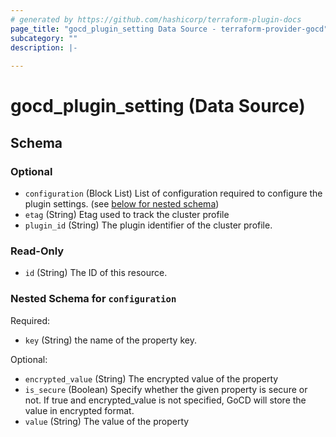 ```yaml
---
# generated by https://github.com/hashicorp/terraform-plugin-docs
page_title: "gocd_plugin_setting Data Source - terraform-provider-gocd"
subcategory: ""
description: |-
  
---
```


# gocd_plugin_setting (Data Source)





<!-- schema generated by tfplugindocs -->
## Schema

### Optional

- `configuration` (Block List) List of configuration required to configure the plugin settings. (see [below for nested schema](#nestedblock--configuration))
- `etag` (String) Etag used to track the cluster profile
- `plugin_id` (String) The plugin identifier of the cluster profile.

### Read-Only

- `id` (String) The ID of this resource.

<a id="nestedblock--configuration"></a>
### Nested Schema for `configuration`

Required:

- `key` (String) the name of the property key.

Optional:

- `encrypted_value` (String) The encrypted value of the property
- `is_secure` (Boolean) Specify whether the given property is secure or not. If true and encrypted_value is not specified, GoCD will store the value in encrypted format.
- `value` (String) The value of the property


